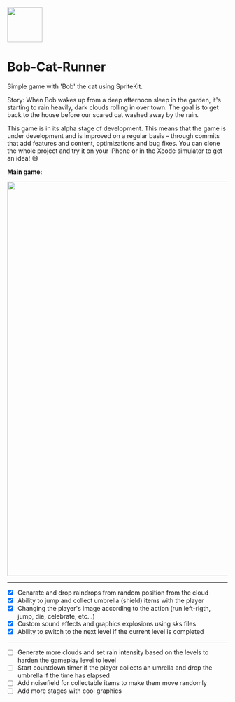 <img src="http://i.imgur.com/FUJUZfI.png" width="80px" />
<h1>Bob-Cat-Runner</h1>

Simple game with 'Bob' the cat using SpriteKit.

Story: When Bob wakes up from a deep afternoon sleep in the garden, it's starting to rain heavily, dark clouds rolling in over town.
The goal is to get back to the house before our scared cat washed away by the rain. 

This game is in its alpha stage of development. This means that the game is under development and is improved on a regular basis – through commits that add features and content, optimizations and bug fixes. You can clone the whole project and try it on your iPhone or in the Xcode simulator to get an idea! :smile:

**Main game:**

<img src="http://i.imgur.com/LZXXW8h.jpg" width="900px" />

___
- [x] Genarate and drop raindrops from random position from the cloud
- [x] Ability to jump and collect umbrella (shield) items with the player
- [x] Changing the player's image according to the action (run left-rigth, jump, die, celebrate, etc...)
- [x] Custom sound effects and graphics explosions using sks files
- [x] Ability to switch to the next level if the current level is completed

___
- [ ] Generate more clouds and set rain intensity based on the levels to harden the gameplay level to level
- [ ] Start countdown timer if the player collects an umrella and drop the umbrella if the time has elapsed
- [ ] Add noisefield for collectable items to make them move randomly
- [ ] Add more stages with cool graphics
